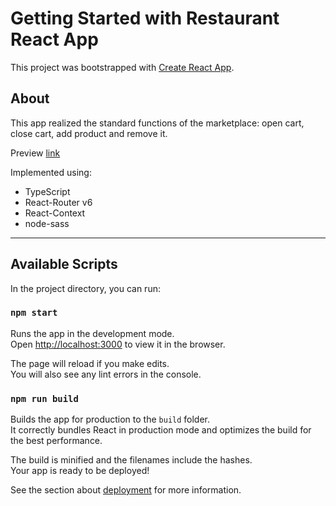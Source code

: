 # Getting Started with Restaurant React App

This project was bootstrapped with [Create React App](https://github.com/facebook/create-react-app).

## About 

This app realized the standard functions of the marketplace: open cart, close cart, add product and remove it.

Preview [link](https://dffuqp.github.io/restaurant-react)


Implemented using:

- TypeScript
- React-Router v6
- React-Context
- node-sass

---

## Available Scripts

In the project directory, you can run:

### `npm start`

Runs the app in the development mode.\
Open [http://localhost:3000](http://localhost:3000) to view it in the browser.

The page will reload if you make edits.\
You will also see any lint errors in the console.


### `npm run build`

Builds the app for production to the `build` folder.\
It correctly bundles React in production mode and optimizes the build for the best performance.

The build is minified and the filenames include the hashes.\
Your app is ready to be deployed!

See the section about [deployment](https://facebook.github.io/create-react-app/docs/deployment) for more information.


